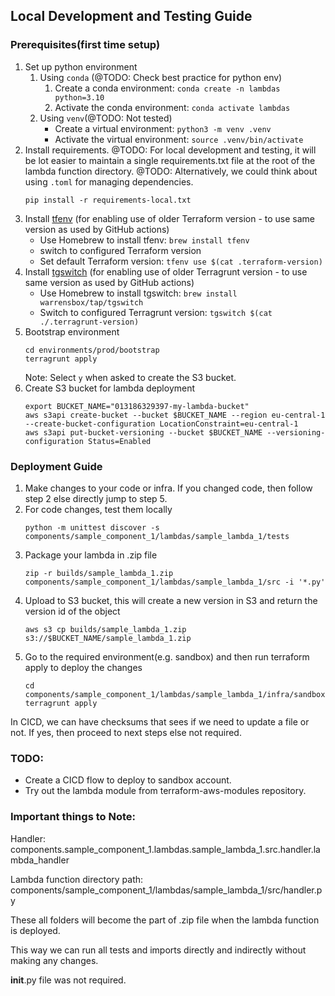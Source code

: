 ## Local Development and Testing Guide

### Prerequisites(first time setup)
1. Set up python environment
   1. Using `conda` (@TODO: Check best practice for python env)
      1. Create a conda environment: `conda create -n lambdas python=3.10`
      2. Activate the conda environment: `conda activate lambdas`
   2. Using `venv`(@TODO: Not tested)
       - Create a virtual environment: `python3 -m venv .venv`
       - Activate the virtual environment: `source .venv/bin/activate`
2. Install requirements. @TODO: For local development and testing, it will be lot easier to maintain a single requirements.txt file at the root of the lambda function directory.
   @TODO: Alternatively, we could think about using `.toml` for managing dependencies.
   ```shell
   pip install -r requirements-local.txt
   ```
3. Install [tfenv](https://github.com/tfutils/tfenv) (for enabling use of older Terraform version - to use same version as used by GitHub actions)
   - Use Homebrew to install tfenv: ```brew install tfenv```
   - switch to configured Terraform version
   - Set default Terraform version: `tfenv use $(cat .terraform-version)`
4. Install [tgswitch](https://github.com/warrensbox/tgswitch) (for enabling use of older Terragrunt version - to use same version as used by GitHub actions)
   - Use Homebrew to install tgswitch: `brew install warrensbox/tap/tgswitch`
   - Switch to configured Terragrunt version: `tgswitch $(cat ./.terragrunt-version)`
5. Bootstrap environment
   ```shell
   cd environments/prod/bootstrap
   terragrunt apply
   ```
   Note: Select `y` when asked to create the S3 bucket.
6. Create S3 bucket for lambda deployment
   ```shell
   export BUCKET_NAME="013186329397-my-lambda-bucket"
   aws s3api create-bucket --bucket $BUCKET_NAME --region eu-central-1 --create-bucket-configuration LocationConstraint=eu-central-1
   aws s3api put-bucket-versioning --bucket $BUCKET_NAME --versioning-configuration Status=Enabled
   ```

### Deployment Guide

1. Make changes to your code or infra. If you changed code, then follow step 2 else directly jump to step 5.
2. For code changes, test them locally
    ```shell
    python -m unittest discover -s components/sample_component_1/lambdas/sample_lambda_1/tests
    ```
3. Package your lambda in .zip file
    ```shell
    zip -r builds/sample_lambda_1.zip components/sample_component_1/lambdas/sample_lambda_1/src -i '*.py'
    ```
4. Upload to S3 bucket, this will create a new version in S3 and return the version id of the object
    ```shell
   aws s3 cp builds/sample_lambda_1.zip s3://$BUCKET_NAME/sample_lambda_1.zip
    ```
5. Go to the required environment(e.g. sandbox) and then run terraform apply to deploy the changes
   ```shell
   cd components/sample_component_1/lambdas/sample_lambda_1/infra/sandbox
   terragrunt apply
   ```

In CICD, we can have checksums that sees if we need to update a file or not. If yes, then proceed to next steps else not required.

### TODO:
- Create a CICD flow to deploy to sandbox account.
- Try out the lambda module from terraform-aws-modules repository.


### Important things to Note:

Handler: components.sample_component_1.lambdas.sample_lambda_1.src.handler.lambda_handler

Lambda function directory path:
components/sample_component_1/lambdas/sample_lambda_1/src/handler.py

These all folders will become the part of .zip file when the lambda function is deployed.

This way we can run all tests and imports directly and indirectly without making any changes.

__init__.py file was not required.
